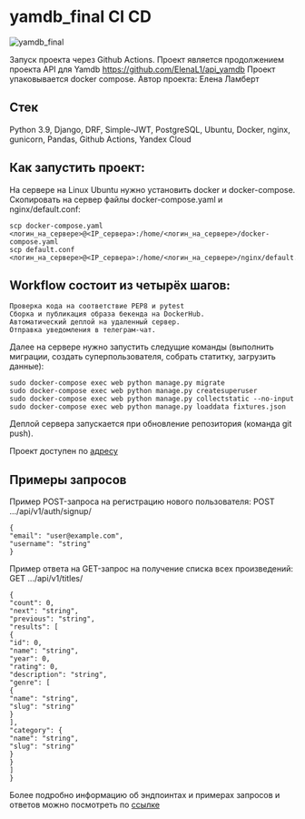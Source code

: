 # yamdb_final CI CD
![yamdb_final](https://github.com/ElenaL1/yamdb_final/actions/workflows/yamdb_workflow.yml/badge.svg?event=push)

Запуск проекта через Github Actions.
Проект является продолжением проекта API для Yamdb https://github.com/ElenaL1/api_yamdb 
Проект упаковывается docker compose. Автор проекта: Елена Ламберт

## Стек
Python 3.9, Django, DRF, Simple-JWT, PostgreSQL, Ubuntu, Docker, nginx, gunicorn, Pandas, Github Actions, Yandex Cloud

## Как запустить проект:

На сервере на Linux Ubuntu нужно установить docker и docker-compose. Скопировать на сервер файлы docker-compose.yaml и nginx/default.conf:
```
scp docker-compose.yaml <логин_на_сервере>@<IP_сервера>:/home/<логин_на_сервере>/docker-compose.yaml
scp default.conf <логин_на_сервере>@<IP_сервера>:/home/<логин_на_сервере>/nginx/default.conf
```

## Workflow состоит из четырёх шагов:
    Проверка кода на соответствие PEP8 и pytest
    Сборка и публикация образа бекенда на DockerHub.
    Автоматический деплой на удаленный сервер.
    Отправка уведомления в телеграм-чат.

Далее на сервере нужно запустить следущие команды (выполнить миграции, создать суперпользователя, собрать статитку, загрузить данные):
```
sudo docker-compose exec web python manage.py migrate
sudo docker-compose exec web python manage.py createsuperuser
sudo docker-compose exec web python manage.py collectstatic --no-input
sudo docker-compose exec web python manage.py loaddata fixtures.json
```

Деплой сервера запускается при обновление репозитория (команда git push).

Проект доступен по [адресу](http://zali3.ddns.net/api/v1/)


## Примеры запросов
Пример POST-запроса на регистрацию нового пользователя: POST .../api/v1/auth/signup/
```
{
"email": "user@example.com",
"username": "string"
}
```
Пример ответа на GET-запрос на получение списка всех произведений: GET .../api/v1/titles/
```
{
"count": 0,
"next": "string",
"previous": "string",
"results": [
{
"id": 0,
"name": "string",
"year": 0,
"rating": 0,
"description": "string",
"genre": [
{
"name": "string",
"slug": "string"
}
],
"category": {
"name": "string",
"slug": "string"
}
}
]
}
```
Более подробно информацию об эндпоинтах и примерах запросов и ответов можно посмотреть по 
[ссылке](http://zali3.ddns.net/redoc/)